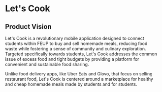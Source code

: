 # Let's Cook

## Product Vision

Let's Cook is a revolutionary mobile application designed to connect students within FEUP to buy and sell homemade meals, reducing food waste while fostering a sense of community and culinary exploration. Targeted specifically towards students, Let's Cook addresses the common issue of excess food and tight budgets by providing a platform for convenient and sustainable food sharing.  

Unlike food delivery apps, like Uber Eats and Glovo, that focus on selling restaurant food, Let's Cook is centered around a marketplace for healthy and cheap homemade meals made by students and for students.
